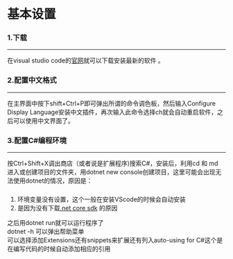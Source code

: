 # 基本设置
### 1.下载
---  
在visual studio code的[官网](https://code.visualstudio.com/)就可以下载安装最新的软件 。 
### 2.配置中文格式
--- 
在主界面中按下shift+Ctrl+P即可弹出所谓的命令调色板，然后输入Configure Display Language安装中文插件，再次输入此命令选择ch就会自动重启软件，之后可以使用中文界面了。
### 3.配置C#编程环境
---  
按Ctrl+Shift+X调出商店（或者说是扩展程序)搜索C#，安装后，利用cd 和 md 进入或创建项目的文件夹，用dotnet new console创建项目，这里可能会出现无法使用dotnet的情况，原因是：  
###
1. 环境变量没有设置，这个一般在安装VScode的时候会自动安装  
2. 是因为没有下载[.net core sdk](https://dotnet.microsoft.com/download) 的原因  
  
之后用dotnet run就可以运行程序了  
dotnet -h 可以弹出帮助菜单  
可以选择添加Extensions还有snippets来扩展还有列入auto-using for C#这个是在编写代码的时候自动添加相应的引用